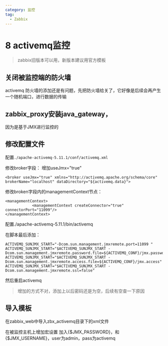 ```yaml
---
category: 监控
tag:
  - Zabbix
---
```


# 8 activemq监控

> zabbix旧版本可以用，新版本建议用官方模板

## 关闭被监控端的防火墙

activemq  防火墙的添加还是有问题，先把防火墙给关了，它好像是后续会再产生一个随机端口，进行数据的传输

## zabbix_proxy安装java_gateway，

因为是基于JMX进行监控的

## 修改配置文件

配置`./apache-activemq-5.11.1/conf/activemq.xml`

修改broker字段： 增加useJmx="true"

```
<broker useJmx="true" xmlns="http://activemq.apache.org/schema/core" brokerName="localhost" dataDirectory="${activemq.data}"> 
```

修改broken字段内的managementContext节点：

```
<managementContext>
            <managementContext createConnector="true" connectorPort="11099"/>
</managementContext> 
```

配置./apache-activemq-5.11.1/bin/activemq

在脚本最后添加：

```
ACTIVEMQ_SUNJMX_START="-Dcom.sun.management.jmxremote.port=11099 "
ACTIVEMQ_SUNJMX_START="$ACTIVEMQ_SUNJMX_START -Dcom.sun.management.jmxremote.password.file=${ACTIVEMQ_CONF}/jmx.password"
ACTIVEMQ_SUNJMX_START="$ACTIVEMQ_SUNJMX_START -Dcom.sun.management.jmxremote.access.file=${ACTIVEMQ_CONF}/jmx.access"
ACTIVEMQ_SUNJMX_START="$ACTIVEMQ_SUNJMX_START -Dcom.sun.management.jmxremote.ssl=false"
```

然后重启activemq

> 增加的方式不对，添加上以后密码还是为空，后续有空查一下原因

## 导入模板

在zabbix_web中导入zbx_activemq目录下的xml文件

在被监控主机上增加宏设置
加入{$JMX_PASSWORD}，和{$JMX_USERNAME}，user为admin，pass为activemq
